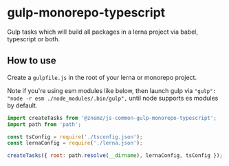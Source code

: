 # gulp-monorepo-typescript

Gulp tasks which will build all packages in a lerna project via babel, typescript or both.

## How to use

Create a `gulpfile.js` in the root of your lerna or monorepo project.

Note if you're using esm modules like below, then launch gulp via `"gulp": "node -r esm ./node_modules/.bin/gulp",` until node supports es modules by default.

```gulpfile.js
import createTasks from '@znemz/js-common-gulp-monorepo-typescript';
import path from 'path';

const tsConfig = require('./tsconfig.json');
const lernaConfig = require('./lerna.json');

createTasks({ root: path.resolve(__dirname), lernaConfig, tsConfig });
```
